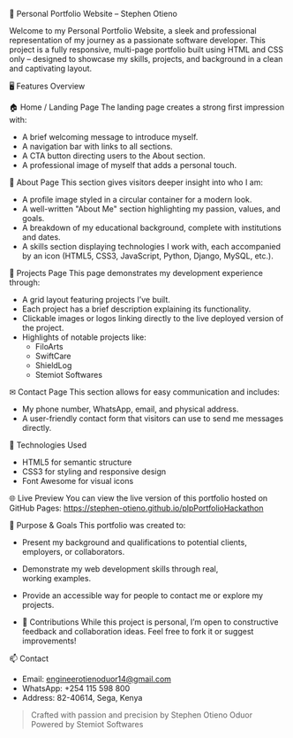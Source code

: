 💼 Personal Portfolio Website – Stephen Otieno

Welcome to my Personal Portfolio Website, a sleek and professional representation of my journey as a passionate software developer. 
This project is a fully responsive, multi-page portfolio built using HTML and CSS only – designed to showcase my skills, projects, and background in a clean and captivating layout.



🖥 Features Overview

🏠 Home / Landing Page
The landing page creates a strong first impression with:
- A brief welcoming message to introduce myself.
- A navigation bar with links to all sections.
- A CTA button directing users to the About section.
- A professional image of myself that adds a personal touch.



👤 About Page
This section gives visitors deeper insight into who I am:
- A profile image styled in a circular container for a modern look.
- A well-written "About Me" section highlighting my passion, values, and goals.
- A breakdown of my educational background, complete with institutions and dates.
- A skills section displaying technologies I work with, each accompanied by an icon (HTML5, CSS3, JavaScript, Python, Django, MySQL, etc.).

📁 Projects Page
This page demonstrates my development experience through:
- A grid layout featuring projects I’ve built.
- Each project has a brief description explaining its functionality.
- Clickable images or logos linking directly to the live deployed version of the project.
- Highlights of notable projects like:
  - FiloArts
  - SwiftCare
  - ShieldLog
  - Stemiot Softwares



✉ Contact Page
This section allows for easy communication and includes:
- My phone number, WhatsApp, email, and physical address.
- A user-friendly contact form that visitors can use to send me messages directly.



🔧 Technologies Used
- HTML5 for semantic structure
- CSS3 for styling and responsive design
- Font Awesome for visual icons


🌐 Live Preview
You can view the live version of this portfolio hosted on GitHub Pages:
https://stephen-otieno.github.io/plpPortfolioHackathon


📌 Purpose & Goals
This portfolio was created to:
- Present my background and qualifications to potential clients, employers, or collaborators.
- Demonstrate my web development skills through real, working examples.
-  Provide an accessible way for people to contact me or explore my projects.

- 🤝 Contributions
While this project is personal, I’m open to constructive feedback and collaboration ideas. Feel free to fork it or suggest improvements!



📫 Contact
- Email: engineerotienoduor14@gmail.com  
- WhatsApp: ‪+254 115 598 800‬  
- Address: 82-40614, Sega, Kenya



> Crafted with passion and precision by Stephen Otieno Oduor  
> Powered by Stemiot Softwares


